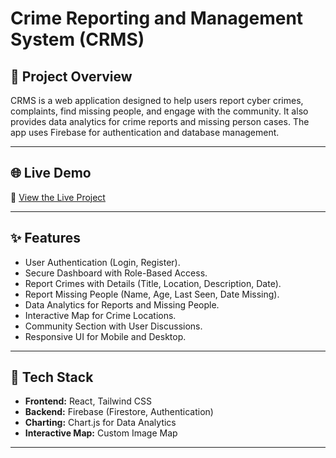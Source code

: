 # Crime Reporting and Management System (CRMS)

## 🚀 Project Overview
CRMS is a web application designed to help users report cyber crimes, complaints, find missing people, and engage with the community. It also provides data analytics for crime reports and missing person cases. The app uses Firebase for authentication and database management.

---

## 🌐 Live Demo
🔗 [View the Live Project](https://crime-report-system.netlify.app/)

---

## ✨ Features
- User Authentication (Login, Register).
- Secure Dashboard with Role-Based Access.
- Report Crimes with Details (Title, Location, Description, Date).
- Report Missing People (Name, Age, Last Seen, Date Missing).
- Data Analytics for Reports and Missing People.
- Interactive Map for Crime Locations.
- Community Section with User Discussions.
- Responsive UI for Mobile and Desktop.

---

## 🚀 Tech Stack
- **Frontend:** React, Tailwind CSS
- **Backend:** Firebase (Firestore, Authentication)
- **Charting:** Chart.js for Data Analytics
- **Interactive Map:** Custom Image Map

---
